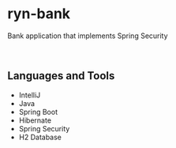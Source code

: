 # ryn-bank

Bank application that implements Spring Security

<br>

## Languages and Tools

- IntelliJ
- Java
- Spring Boot
- Hibernate
- Spring Security
- H2 Database
